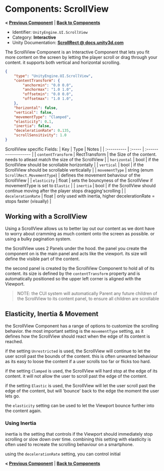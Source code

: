 # Components: ScrollView
**< [Previous Component](/docs/components/UnityEngine.UI.Outline.md)** | **[Back to Components](/docs/components/README.md)**

- Identifier: `UnityEngine.UI.ScrollView`
- Category: **Interactive**
- Unity Documentation: **[ScrollRect @ docs.unity3d.com](https://docs.unity3d.com/Packages/com.unity.ugui@1.0/manual/script-ScrollRect.html)**

The ScrollView Component is an Interactive Component that lets you fit more content on the screen by letting the player scroll or drag through your content. it supports both vertical and horizontal scrolling.
```json
{
	"type": "UnityEngine.UI.ScrollView",
	"contentTransform": {
		"anchormin": "0.0 0.0",
		"anchormax": "1.0 1.0",
		"offsetmin": "0.0 0.0",
		"offsetmax": "1.0 1.0",
	},
	"horizontal": false,
	"vertical": false,
	"movementType": "Clamped",
	"elasticity": 0.1,
	"inertia": false,
	"decelerationRate": 0.135,
	"scrollSensitivity": 1.0
}
```

ScrollView specific Fields:
| Key         | Type   | Notes                |
| :---------- | :----- | :------------------- |
| `contentTransform`     | RectTransform | the Size of the content. needs to atleast match the size of the ScrollView  |
| `horizontal`  | bool | if the ScrollView should be scrollable horizontally |
| `vertical`  | bool | if the ScrollView should be scrollable verticalally |
| `movementType` | string (enum `ScrollRect.MovementType`) | defines the movement behaviour of the ScrollView |
| `elasticity`  | float | sets the bouncyness of the ScrollView if movementType is set to `Elastic` |
| `inertia`  | bool | if the ScrollView should continue moving after the player stops dragging'scrolling |
| `decelerationRate`  | float | only used with inertia, higher decelerationRate = stops faster (visually) |

## Working with a ScrollView
Using a ScrollView allows us to better lay out our content as we dont have to worry about cramming as much content onto the screen as possible. or using a bulky pagination system.

the ScrollView uses 2 Panels under the hood. the panel you create the component on is the main panel and acts like the viewport. its size will define the visible part of the content.

the second panel is created by the ScrollView Component to hold all of its content. its size is defined by the `contentTransform` property and is automatically positioned so the upper left corner is aligned with the Viewport.

> NOTE: the CUI system will automatically Parent any future children of the ScrollView to its content panel, to ensure all children are scrollable

## Elasticity, Inertia & Movement
the ScrollView Component has a range of options to customize the scrolling behavior. the most important setting is the `movementType` setting, as it defines how the ScrollView should react when the edge of its content is reached.

if the setting `Unrestricted` is used, the ScrollView will continue to let the user scroll past the bounds of the content. this is often unwanted behaviour as its easy to loose the content if a user scrolls too far or flicks too hard.

if the setting `Clamped` is used, the ScrollView will hard stop at the edge of its content. it will not allow the user to scroll past the edge of the content.

if the setting `Elastic` is used, the ScrollView will let the user scroll past the edge of the content, but will 'bounce' back to the edge the moment the user lets go.

the `elasticity` setting can be used to let the Viewport bounce further into the content again.

### Using Inertia
inertia is the setting that controls if the Viewport should immediately stop scrolling or slow down over time. combining this setting with elasticity is often used to recreate the scrolling behaviour on a smartphone.

using the `decelerationRate` setting, you can control initial

 

**< [Previous Component](/docs/components/UnityEngine.UI.Outline.md)** | **[Back to Components](/docs/components/README.md)**
<!--stackedit_data:
eyJoaXN0b3J5IjpbNTY4MTkzNjQsLTQ5MTQ5NDk2MSw2Nzg0ND
UwNzYsLTEyOTkzNzQ5MzksNDQwNzU2MDA0LC02MjA4NzIyNzcs
LTc3MTk2NTg2MiwtOTA4NjIwMzIzLDEzNDAxNzM1NzEsMjkxMz
k3NDg1LDQ4MTgxNDQ1OSwtMTM0OTg3NDgzNSwxMTc5ODI4MjMy
LDE1MTYwNjY3MjIsMjE0NDEzNzEzNCwtMTYzMzM3MjkyNCwtMT
YzMTAwNzk5OV19
-->